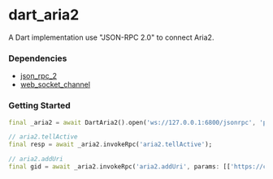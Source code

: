 # dart_aria2

A Dart implementation use "JSON-RPC 2.0" to connect Aria2.

### Dependencies

- [json_rpc_2](https://pub.dev/packages/json_rpc_2)
- [web_socket_channel](https://pub.dev/packages/web_socket_channel)

### Getting Started

```dart
final _aria2 = await DartAria2().open('ws://127.0.0.1:6800/jsonrpc', 'passu');

// aria2.tellActive
final resp = await _aria2.invokeRpc('aria2.tellActive');

// aria2.addUri
final gid = await _aria2.invokeRpc('aria2.addUri', params: [['https://cdimage.debian.org/debian-cd/current/amd64/bt-dvd/debian-9.9.0-amd64-DVD-1.iso.torrent']]);
```
